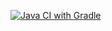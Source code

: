 [![Java CI with Gradle](https://github.com/SergozBy/Auto_Task_05-2/actions/workflows/gradle.yml/badge.svg)](https://github.com/SergozBy/Auto_Task_05-2/actions/workflows/gradle.yml)
